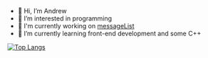 - 👋 Hi, I’m Andrew
- 👀 I’m interested in programming
- 🔨 I'm currently working on [messageList](https://github.com/JustAnCore/messageList)
- 🌱 I’m currently learning front-end development and some C++

[![Top Langs](https://github-readme-stats.vercel.app/api/top-langs/?username=JustAnCore)](https://github.com/anuraghazra/github-readme-stats)
